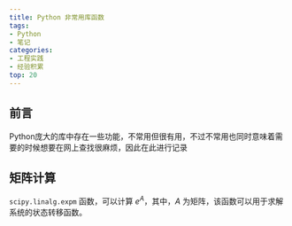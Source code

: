 ```yaml
---
title: Python 非常用库函数
tags:
- Python
- 笔记
categories:
- 工程实践
- 经验积累
top: 20
---
```


## 前言

Python庞大的库中存在一些功能，不常用但很有用，不过不常用也同时意味着需要的时候想要在网上查找很麻烦，因此在此进行记录



## 矩阵计算

`scipy.linalg.expm` 函数，可以计算 $e^A$，其中，$A$ 为矩阵，该函数可以用于求解系统的状态转移函数。
